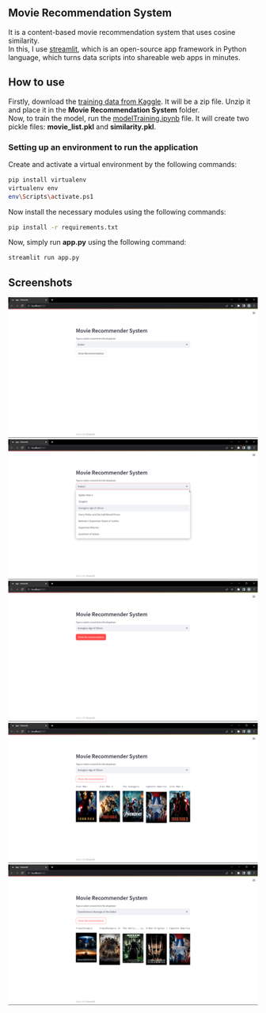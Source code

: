 ## Movie Recommendation System
It is a content-based movie recommendation system that uses cosine similarity. <br>
In this, I use [streamlit](https://streamlit.io/), which is an open-source app framework in Python language, which turns data scripts into shareable web apps in minutes. <br>

## How to use
Firstly, download the [training data from Kaggle](https://www.kaggle.com/datasets/tmdb/tmdb-movie-metadata?resource=download). It will be a zip file. Unzip it and place it in the **Movie Recommendation System** folder. <br>
Now, to train the model, run the [modelTraining.ipynb](https://github.com/Bhavik1603/Movie-and-Book-Recommendation-System/blob/main/Movie%20Recommendation%20System/modelTraining.ipynb) file. It will create two pickle files: **movie_list.pkl** and **similarity.pkl**. <br>

### Setting up an environment to run the application
Create and activate a virtual environment by the following commands:
```bash
pip install virtualenv
virtualenv env
env\Scripts\activate.ps1
```
Now install the necessary modules using the following commands:
```bash
pip install -r requirements.txt
```

Now, simply run **app.py** using the following command:
```bash
streamlit run app.py
```

## Screenshots
![Screenshot 1](https://github.com/Bhavik1603/Movie-and-Book-Recommendation-System/blob/main/Movie%20Recommendation%20System/Screenshots/screenshot%20(2).png) 
![Screenshot 2](https://github.com/Bhavik1603/Movie-and-Book-Recommendation-System/blob/main/Movie%20Recommendation%20System/Screenshots/screenshot%20(3).png) 
![Screenshot 3](https://github.com/Bhavik1603/Movie-and-Book-Recommendation-System/blob/main/Movie%20Recommendation%20System/Screenshots/screenshot%20(4).png) 
![Screenshot 4](https://github.com/Bhavik1603/Movie-and-Book-Recommendation-System/blob/main/Movie%20Recommendation%20System/Screenshots/screenshot%20(5).png) 
![Screenshot 5](https://github.com/Bhavik1603/Movie-and-Book-Recommendation-System/blob/main/Movie%20Recommendation%20System/Screenshots/screenshot%20(1).png) 
